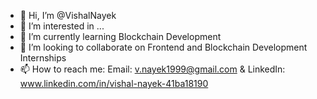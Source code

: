 - 👋 Hi, I’m @VishalNayek
- 👀 I’m interested in ...
- 🌱 I’m currently learning Blockchain Development
- 💞️ I’m looking to collaborate on Frontend and Blockchain Development Internships
- 📫 How to reach me: Email: v.nayek1999@gmail.com & LinkedIn: www.linkedin.com/in/vishal-nayek-41ba18190

<!---
VishalNayek/VishalNayek is a ✨ special ✨ repository because its `README.md` (this file) appears on your GitHub profile.
You can click the Preview link to take a look at your changes.
--->
